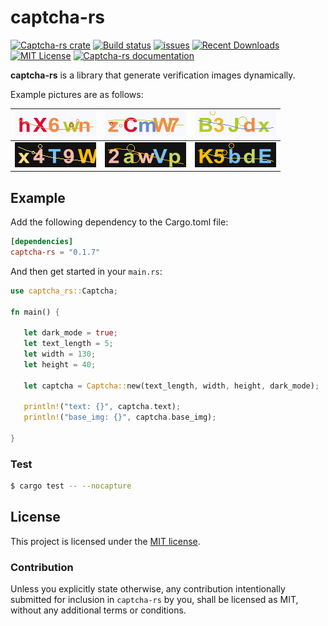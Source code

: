 # captcha-rs

[![Captcha-rs crate](https://img.shields.io/crates/v/captcha-rs.svg)](https://crates.io/crates/captcha-rs)
[![Build status](https://github.com/samirdjelal/captcha-rs/workflows/main/badge.svg)](https://github.com/samirdjelal/captcha-rs/actions)
[![issues](https://img.shields.io/github/issues/samirdjelal/captcha-rs?color=%23ffc107)](https://github.com/samirdjelal/captcha-rs/issues)
[![Recent Downloads](https://img.shields.io/crates/dr/captcha-rs)](https://crates.io/crates/captcha-rs)
[![MIT License](https://img.shields.io/crates/l/captcha-rs)](LICENSE)
[![Captcha-rs documentation](https://img.shields.io/docsrs/captcha-rs)](https://docs.rs/captcha-rs)

**captcha-rs** is a library that generate verification images dynamically.

Example pictures are as follows:

![img-light-1.png](images/img-light-1.png) | ![img-light-2.png](images/img-light-2.png) | ![img-light-3.png](images/img-light-3.png) 
--- | --- | ---
![img-dark-1.png](images/img-dark-1.png) | ![img-dark-2.png](images/img-dark-2.png) | ![img-dark-3.png](images/img-dark-3.png) 

## Example

Add the following dependency to the Cargo.toml file:

```toml
[dependencies]
captcha-rs = "0.1.7"
```

And then get started in your `main.rs`:

```rust
use captcha_rs::Captcha;

fn main() {
   
   let dark_mode = true;
   let text_length = 5;
   let width = 130;
   let height = 40;
   
   let captcha = Captcha::new(text_length, width, height, dark_mode);
   
   println!("text: {}", captcha.text);
   println!("base_img: {}", captcha.base_img);
   
}
```

### Test

```bash
$ cargo test -- --nocapture
```

## License

This project is licensed under the [MIT license](LICENSE).

### Contribution

Unless you explicitly state otherwise, any contribution intentionally submitted
for inclusion in `captcha-rs` by you, shall be licensed as MIT, without any additional
terms or conditions.
